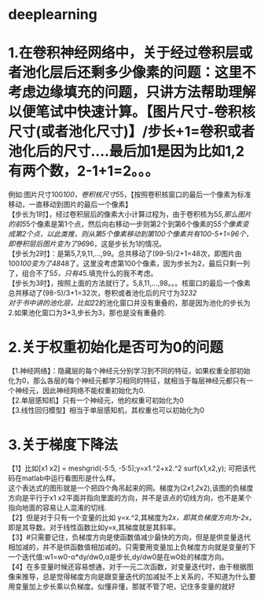 # deeplearning
# 1.在卷积神经网络中，关于经过卷积层或者池化层后还剩多少像素的问题：这里不考虑边缘填充的问题，只讲方法帮助理解以便笔试中快速计算。【图片尺寸-卷积核尺寸(或者池化尺寸)】/步长+1=卷积或者池化后的尺寸....最后加1是因为比如1,2有两个数，2-1+1=2。。。
例如:图片尺寸100*100，卷积核尺寸5*5，【按照卷积核窗口的最后一个像素为标准移动，一直移动到图片的最后一个像素】      
   【步长为1时】，经过卷积层后的像素大小计算过程为，由于卷积核为5*5,那么图片的前5*5个像素是第1个点，然后向右移动一步则第2个到第6个像素的5*5个像素变成第2个点，以此类推，则从第5个像素移动到第100个像素共有100-5+1=96个，即卷积层后图片变为了96*96，这是步长为1的情况。        
   【步长为2时】：是第5,7,9,11,...,99。总共移动了(99-5)/2+1=48次，即图片由100*100变为了48*48了。这里没考虑第100个像素，因为步长为2，最后只剩一列了，组合不了5*5，只有4*5.填充什么的我不考虑。     
   【步长为3时】，按照上面的方法就行了。5,8,11,...,98。。。核窗口的最后一个像素总共移动了(98-5)/3+1=32次，卷积或者池化后的尺寸为32*32     
对于书中讲的池化层，比如2*2的池化窗口并没有重叠的，那是因为池化的步长为2.如果池化窗口为3*3,步长为3，那也是没有重叠的.

# 2.关于权重初始化是否可为0的问题      
【1.神经网络】：隐藏层的每个神经元分别学习到不同的特征，如果权重全部初始化为0，那么各层的每个神经元都学习相同的特征，就相当于每层神经元都只有一个神经元，因此神经网络不能权重初始化为0.    
【2.单层感知机】只有一个神经元，他的权重可初始化为0      
【3.线性回归模型】相当于单层感知机，其权重也可以初始化为0


# 3.关于梯度下降法        
【1】比如[x1 x2] = meshgrid(-5:5, -5:5);y=x1.^2+x2.^2  surf(x1,x2,y); 可把该代码在matlab中运行看图形是什么样。       
这个表达式的图形就是一个把四个角吊起来的网。梯度为(2*x1,2*x2),该图的负梯度方向是平行于x1 x2平面并指向里面的方向，并不是该点的切线方向，也不是某个指向地面的容易让人混淆的切线.       
【2】但是对于只有一个变量的比如 y=x.^2,其梯度为2*x，即其负梯度方向为-2*x，即是其导数。对于线性函数比如y=x,其梯度就是其斜率。      
【3】#只需要记住，负梯度方向是使函数值减少最快的方向，但是是供变量迭代相加减的，并不是供函数值相加减的。只需要用变量加上负梯度方向就是变量的下一个迭代值:w1=w0-α*dy/dw0,α是步长,dy/dw0是在w0处的梯度方向。     
【4】在多变量时候还容易想通，对于一元二次函数，对变量迭代时，由于根据图像来推导，总是觉得梯度方向是跟变量迭代的加减扯不上关系的，不知道为什么要用变量加上步长乘以负梯度。似懂非懂，那就不管了吧，记住多变量的就好
